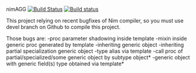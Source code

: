 nimAGG 
[![Build Status][badge-nimagg-travisci]][nimagg-travisci]
[![Build status][badge-nimagg-appveyor]][nimagg-appveyor]

This project relying on recent bugfixes of Nim compiler, so you must use devel
branch on Github to compile this project.

Those bugs are:
-proc parameter shadowing inside template
-mixin inside generic proc generated by template
-inheriting generic object
-inheriting partial specialization generic object
-type alias via template
-call proc of partial/specialized/some generic object by subtype object*
-generic object with generic field(s) type obtained via template*

[nimagg-travisci]: https://travis-ci.org/jangko/nimAGG
[nimagg-appveyor]: https://ci.appveyor.com/api/projects/jangko/nimagg
[badge-nimagg-travisci]: https://travis-ci.org/jangko/nimAGG.svg?branch=master
[badge-nimagg-appveyor]: https://ci.appveyor.com/api/projects/status/github/jangko/nimAGG?svg=true